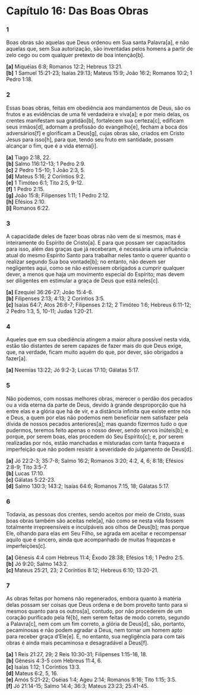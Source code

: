 # Capítulo 16: Das Boas Obras

### **1**
Boas obras são aquelas que Deus ordenou em Sua santa Palavra[a], e não aquelas que, sem Sua autorização, são inventadas pelos homens a partir de zelo cego ou com qualquer pretexto de boa intenção[b].

**[a]** Miquéias 6:8; Romanos 12:2; Hebreus 13:21.  
**[b]** 1 Samuel 15:21-23; Isaías 29:13; Mateus 15:9; João 16:2; Romanos 10:2; 1 Pedro 1:18.

### **2**
Essas boas obras, feitas em obediência aos mandamentos de Deus, são os frutos e as evidências de uma fé verdadeira e viva[a]; e por meio delas, os crentes manifestam sua gratidão[b], fortalecem sua certeza[c], edificam seus irmãos[d], adornam a profissão do evangelho[e], fecham a boca dos adversários[f] e glorificam a Deus[g], cujas obras são, criados em Cristo Jesus para isso[h], para que, tendo seu fruto em santidade, possam alcançar o fim, que é a vida eterna[i].

**[a]** Tiago 2:18, 22.  
**[b]** Salmo 116:12-13; 1 Pedro 2:9.  
**[c]** 2 Pedro 1:5-10; 1 João 2:3, 5.  
**[d]** Mateus 5:16; 2 Coríntios 9:2.  
**[e]** 1 Timóteo 6:1; Tito 2:5, 9-12.  
**[f]** 1 Pedro 2:15.  
**[g]** João 15:8; Filipenses 1:11; 1 Pedro 2:12.  
**[h]** Efésios 2:10.  
**[i]** Romanos 6:22.

### **3**
A capacidade deles de fazer boas obras não vem de si mesmos, mas é inteiramente do Espírito de Cristo[a]. E para que possam ser capacitados para isso, além das graças que já receberam, é necessária uma influência atual do mesmo Espírito Santo para trabalhar neles tanto o querer quanto o realizar segundo Sua boa vontade[b]; no entanto, não devem ser negligentes aqui, como se não estivessem obrigados a cumprir qualquer dever, a menos que haja um movimento especial do Espírito; mas devem ser diligentes em estimular a graça de Deus que está neles[c].

**[a]** Ezequiel 36:26-27; João 15:4-6.  
**[b]** Filipenses 2:13; 4:13; 2 Coríntios 3:5.  
**[c]** Isaías 64:7; Atos 26:6-7; Filipenses 2:12; 2 Timóteo 1:6; Hebreus 6:11-12; 2 Pedro 1:3, 5, 10-11; Judas 1:20-21.

### **4**
Aqueles que em sua obediência atingem a maior altura possível nesta vida, estão tão distantes de serem capazes de fazer mais do que Deus exige, que, na verdade, ficam muito aquém do que, por dever, são obrigados a fazer[a].

**[a]** Neemias 13:22; Jó 9:2-3; Lucas 17:10; Gálatas 5:17.

### **5**
Não podemos, com nossas melhores obras, merecer o perdão dos pecados ou a vida eterna da parte de Deus, devido à grande desproporção que há entre elas e a glória que há de vir, e a distância infinita que existe entre nós e Deus, a quem por elas não podemos nem beneficiar nem satisfazer pela dívida de nossos pecados anteriores[a]; mas quando fizermos tudo o que pudermos, teremos feito apenas o nosso dever, sendo servos inúteis[b]; e porque, por serem boas, elas procedem do Seu Espírito[c]; e, por serem realizadas por nós, estão manchadas e misturadas com tanta fraqueza e imperfeição que não podem resistir à severidade do julgamento de Deus[d].

**[a]** Jó 22:2-3; 35:7-8; Salmo 16:2; Romanos 3:20; 4:2, 4, 6; 8:18; Efésios 2:8-9; Tito 3:5-7.  
**[b]** Lucas 17:10.  
**[c]** Gálatas 5:22-23.  
**[d]** Salmo 130:3; 143:2; Isaías 64:6; Romanos 7:15, 18; Gálatas 5:17.

### **6**  
Todavia, as pessoas dos crentes, sendo aceitos por meio de Cristo, suas boas obras também são aceitas nele[a], não como se nesta vida fossem totalmente irrepreensíveis e inculpáveis aos olhos de Deus[b]; mas porque Ele, olhando para elas em Seu Filho, se agrada em aceitar e recompensar aquilo que é sincero, ainda que acompanhado de muitas fraquezas e imperfeições[c].  

**[a]** Gênesis 4:4 com Hebreus 11:4; Êxodo 28:38; Efésios 1:6; 1 Pedro 2:5.  
**[b]** Jó 9:20; Salmo 143:2.  
**[c]** Mateus 25:21, 23; 2 Coríntios 8:12; Hebreus 6:10; 13:20-21.  

### **7**  
As obras feitas por homens não regenerados, embora quanto à matéria delas possam ser coisas que Deus ordena e de bom proveito tanto para si mesmos quanto para os outros[a], contudo, por não procederem de um coração purificado pela fé[b], nem serem feitas de modo correto, segundo a Palavra[c], nem com um fim correto, a glória de Deus[d], são, portanto, pecaminosas e não podem agradar a Deus, nem tornar um homem apto para receber graça d’Ele[e]. E, no entanto, sua negligência para com tais obras é ainda mais pecaminosa e desagradável a Deus[f].  

**[a]** 1 Reis 21:27, 29; 2 Reis 10:30-31; Filipenses 1:15-16, 18.  
**[b]** Gênesis 4:3-5 com Hebreus 11:4, 6.  
**[c]** Isaías 1:12; 1 Coríntios 13:3.  
**[d]** Mateus 6:2, 5, 16.  
**[e]** Amós 5:21-22; Oséias 1:4; Ageu 2:14; Romanos 9:16; Tito 1:15; 3:5.  
**[f]** Jó 21:14-15; Salmo 14:4; 36:3; Mateus 23:23; 25:41-45.